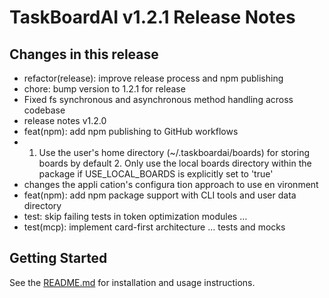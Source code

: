 # TaskBoardAI v1.2.1 Release Notes

## Changes in this release

- refactor(release): improve release process and npm   publishing
- chore: bump version to 1.2.1 for release
- Fixed fs synchronous and asynchronous method   handling across codebase
- release notes v1.2.0
- feat(npm): add npm publishing to GitHub workflows
-   1. Use the user's home directory   (~/.taskboardai/boards) for storing boards by default   2. Only use the local boards directory within the   package if USE_LOCAL_BOARDS is explicitly set to 'true'
- changes   the appli   cation's   configura   tion   approach   to use en   vironment
- feat(npm): add npm package   support with CLI tools and   user data directory
- test: skip failing tests in token optimization modules        …
- test(mcp): implement card-first architecture   …       tests and mocks

## Getting Started
See the [README.md](../README.md) for installation and usage instructions.
